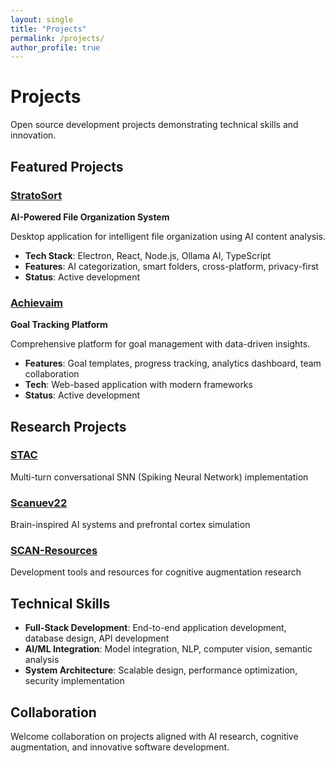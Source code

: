 ```yaml
---
layout: single
title: "Projects"
permalink: /projects/
author_profile: true
---
```


# Projects

Open source development projects demonstrating technical skills and innovation.

## Featured Projects

### [StratoSort](https://github.com/levytate/StratoSort)
**AI-Powered File Organization System**

Desktop application for intelligent file organization using AI content analysis.
- **Tech Stack**: Electron, React, Node.js, Ollama AI, TypeScript
- **Features**: AI categorization, smart folders, cross-platform, privacy-first
- **Status**: Active development

### [Achievaim](https://github.com/levytate/Achievaim)
**Goal Tracking Platform**

Comprehensive platform for goal management with data-driven insights.
- **Features**: Goal templates, progress tracking, analytics dashboard, team collaboration
- **Tech**: Web-based application with modern frameworks
- **Status**: Active development

## Research Projects

### [STAC](https://github.com/iLevyTate/stac)
Multi-turn conversational SNN (Spiking Neural Network) implementation

### [Scanuev22](https://github.com/iLevyTate/scanue-v22)
Brain-inspired AI systems and prefrontal cortex simulation

### [SCAN-Resources](https://github.com/iLevyTate/SCAN-Resources)
Development tools and resources for cognitive augmentation research

## Technical Skills
- **Full-Stack Development**: End-to-end application development, database design, API development
- **AI/ML Integration**: Model integration, NLP, computer vision, semantic analysis
- **System Architecture**: Scalable design, performance optimization, security implementation

## Collaboration
Welcome collaboration on projects aligned with AI research, cognitive augmentation, and innovative software development.